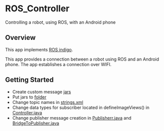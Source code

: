 # ROS_Controller
Controlling a robot, using ROS, with an Android phone <br>

## Overview
This app implements [ROS indigo](http://wiki.ros.org/android).

This app provides a connection between a robot using ROS and an Android phone. The app establishes a connection over WIFI.

## Getting Started
* Create custom message [jars](http://wiki.ros.org/rosjava/Tutorials/hydro/Unofficial%20Messages)
* Put jars to [folder](https://github.com/erkihindo/ROS_Controller/tree/master/src/android_ROS/controller/libs)
* Change topic names in  [strings.xml](https://github.com/erkihindo/ROS_Controller/blob/master/src/android_ROS/controller/src/main/res/values/strings.xml)
* Change data types for subscriber located in defineImageViews() in [Controller.java](https://github.com/erkihindo/ROS_Controller/blob/master/src/android_ROS/controller/src/main/java/com/github/ros_java/android_ROS/controller/Controller.java) 
* Change publisher message creation in [Publisherr.java](https://github.com/erkihindo/ROS_Controller/blob/master/src/android_ROS/controller/src/main/java/com/github/ros_java/android_ROS/controller/Publisherr.java) and [BridgeToPublisher.java](https://github.com/erkihindo/ROS_Controller/blob/master/src/android_ROS/controller/src/main/java/com/github/ros_java/android_ROS/controller/BridgeToPublisher.java)

